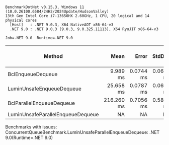 ```

BenchmarkDotNet v0.15.3, Windows 11 (10.0.26100.6584/24H2/2024Update/HudsonValley)
13th Gen Intel Core i7-13650HX 2.60GHz, 1 CPU, 20 logical and 14 physical cores
  [Host]   : .NET 9.0.3, X64 NativeAOT x86-64-v3
  .NET 9.0 : .NET 9.0.3 (9.0.3, 9.0.325.11113), X64 RyuJIT x86-64-v3

Job=.NET 9.0  Runtime=.NET 9.0  

```
| Method                            | Mean       | Error     | StdDev    | Ratio | RatioSD | Completed Work Items | Lock Contentions | Allocated | Alloc Ratio |
|---------------------------------- |-----------:|----------:|----------:|------:|--------:|---------------------:|-----------------:|----------:|------------:|
| BclEnqueueDequeue                 |   9.989 ms | 0.0744 ms | 0.0660 ms |  1.00 |    0.01 |                    - |                - |         - |          NA |
| LuminUnsafeEnqueueDequeue         |  25.658 ms | 0.0787 ms | 0.0698 ms |  2.57 |    0.02 |                    - |                - |         - |          NA |
| BclParallelEnqueueDequeue         | 216.260 ms | 0.7056 ms | 0.5892 ms | 21.65 |    0.15 |              25.3333 |                - |    6109 B |          NA |
| LuminUnsafeParallelEnqueueDequeue |         NA |        NA |        NA |     ? |       ? |                   NA |               NA |        NA |           ? |

Benchmarks with issues:
  ConcurrentQueueBenchmark.LuminUnsafeParallelEnqueueDequeue: .NET 9.0(Runtime=.NET 9.0)
